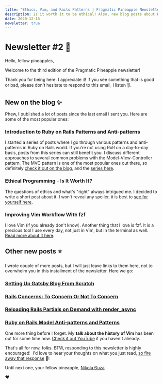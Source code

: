 ```yaml
---
title: "Ethics, Vim, and Rails Patterns | Pragmatic Pineapple Newsletter #3 🍍"
description: Is it worth it to be ethical? Also, new blog posts about Rails patterns and Vim and fzf.
date: 2020-12-16
newsletter: true
---
```


# Newsletter #2 🍍

Hello, fellow pineapples,

Welcome to the third edition of the Pragmatic Pineapple newsletter!

Thank you for being here. I appreciate it! If you see something that is good or bad, please don't hesitate to respond to this email, I listen 👂.

## New on the blog ✨

Phew, I published a lot of posts since the last email I sent you.
Here are some of the most popular ones:

### Introduction to Ruby on Rails Patterns and Anti-patterns

I started a series of posts where I go through various patterns and anti-patterns in Ruby on Rails world. If you're not using RoR on a day-to-day basis, posts from this series can still benefit you. I discuss different approaches to several common problems with the Model-View-Controller pattern. The MVC pattern is one of the most popular ones out there, so definitely [check it out on the blog](https://pragmaticpineapple.com/introduction-to-ruby-on-rails-patterns-and-anti-patterns/), and the [series here](https://pragmaticpineapple.com/tags/patterns/).

### Ethical Programming - Is It Worth It?

The questions of ethics and what's "right" always intrigued me. I decided to write a short post about it. I won't reveal any spoiler, it is best to [see for yourself here](https://pragmaticpineapple.com/ethical-programming-is-it-worth-it/).

### Improving Vim Workflow With fzf

I love Vim (if you already don't know). Another thing that I love is fzf. It is a precious tool I use every day, not just in Vim, but in the terminal as well. [Read more about it here](https://pragmaticpineapple.com/improving-vim-workflow-with-fzf/).

## Other new posts ⭐️

I wrote couple of more posts, but I will just leave links to them here, not to overwhelm you in this installment of the newsletter. Here we go:

### [Setting Up Gatsby Blog From Scratch](https://pragmaticpineapple.com/setting-up-gatsby-blog-from-scratch/)

### [Rails Concerns: To Concern Or Not To Concern](https://pragmaticpineapple.com/rails-concers-to-concern-or-not-to-concern/)

### [Reloading Rails Partials on Demand with render_async](https://pragmaticpineapple.com/reloading-rails-partials-on-demand-with-render-async/)

### [Ruby on Rails Model Anti-patterns and Patterns](https://pragmaticpineapple.com/rails-model-anti-patterns-and-patterns/)

One more thing before I forget. My **talk about the history of Vim** has been out for some time now. [Check it out YouTube](https://www.youtube.com/watch?v=FVgp0VrNo2w) if you haven't already.

That's all for now, folks. BTW, responding to this newsletter is highly encouraged! 
I'd love to hear your thoughts on what you just read, [so fire away that response](https://www.youtube.com/watch?v=LZmUfUBqE-s) 💌!

Until next one, your fellow pineapple,
[Nikola Đuza](https://nikolalsvk.github.io/)

❤️
